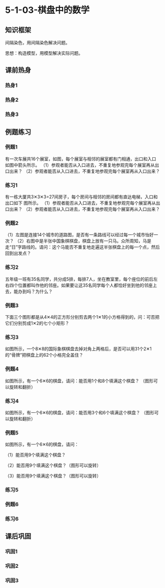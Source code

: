 # 5-1-03-棋盘中的数学

## 知识框架

间隔染色，用间隔染色解决问题。

思想：构造模型，用模型解决实际问题。



## 课前热身

### 热身1



### 热身2



### 热身3



## 例题练习

### 例题1

有一次车展共16个展室，如图，每个展室与相邻的展室都有门相通，出口和入口如图中箭头所示。
（1）参观者能否从入口进去，不重复地参观完每个展室再从出口出来？
（2）参观者能否从入口进去，不重复地参观完每个展室再从入口出来？



### 练习1

有一栋大厦共3✕3✕3=27间房子，每个房间与相邻的房间都有直达电梯，入口和出口如下
图所示。
（1）参观者能否从入口进去，不重复地参观完每个展室再从出口出来？
（2）参观者能否从入口进去，不重复地参观完每个展室再从入口出来？



### 例题2

（1）左图是连接14个城市的道路图，是否有一条路线可以经过每一个城市怡好一次？
（2）右图中是半张中国象棋棋盘，棋盘上放有一只马。众所周知，马是走“日”字路线的。请问：这个马能否不重复地走遍这半张棋盘上的每一个点，然后回到出发点？



### 练习2

五年级一班有35名同学，共分成5排，每排7人，坐在教室里，每个座位的前后左右四个位置都叫作他的邻座。如果要让这35名同学每个人都恰好坐到他的邻座上去，能办到吗？为什么？



### 例题3

下面三个图形都是从4✕4的正方形分别剪去两个1✕1的小方格得到的，问：可否把它们分别剪成1✕2的七个小矩形？



### 练习3

如图所示，一个8✕8的国际象棋棋盘去掉对角上两格后，是否可以用31个2✕1的“骨牌”把棋盘上的62个小格完全盖住？

### 例题4

如图所示，有一个6✕6的棋盘，请问：能否用1个和8个填满这个棋盘？ （图形可以旋转和翻折）

### 练习4

如图所示，有一个6✕6的棋盘，请问：能否用3个和6个填满这个棋盘？ （图形可以旋转和翻折）

### 例题5

如图所示，有一个6✕6的棋盘，请问：

（1）能否用9个填满这个棋盘？

（2）能否用9个填满这个棋盘？（图形可以旋转）

（3）能否用9个填满这个棋盘？（图形可以旋转）

### 练习5



### 例题6



### 练习6



## 课后巩固

### 巩固1



### 巩固2



### 巩固3
